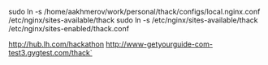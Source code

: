 sudo ln -s /home/aakhmerov/work/personal/thack/configs/local.nginx.conf /etc/nginx/sites-available/thack
sudo ln -s /etc/nginx/sites-available/thack /etc/nginx/sites-enabled/thack.conf

http://hub.lh.com/hackathon
http://www-getyourguide-com-test3.gygtest.com/thack`
